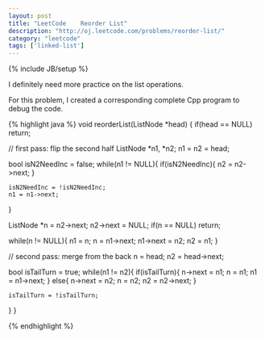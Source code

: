 ```yaml
---
layout: post
title: "LeetCode    Reorder List"
description: "http://oj.leetcode.com/problems/reorder-list/"
category: "leetcode"
tags: ['linked-list']
---
```

{% include JB/setup %}

I definitely need more practice on the list operations.

For this problem, I created a corresponding complete Cpp program to debug the code.

{% highlight java %}
void reorderList(ListNode *head) {
  if(head == NULL) return;

  // first pass: flip the second half
  ListNode *n1, *n2;
  n1 = n2 = head;

  bool isN2NeedInc = false;
  while(n1 != NULL){
    if(isN2NeedInc){
      n2 = n2->next;
    }

    isN2NeedInc = !isN2NeedInc;
    n1 = n1->next;
  }

  ListNode *n = n2->next; n2->next = NULL;
  if(n == NULL) return;

  while(n != NULL){
    n1 = n; n = n1->next;
    n1->next = n2; n2 = n1;
  }

  // second pass: merge from the back
  n = head; n2 = head->next;

  bool isTailTurn = true;
  while(n1 != n2){
    if(isTailTurn){
      n->next = n1; n = n1;
      n1 = n1->next;
    } else{
      n->next = n2; n = n2;
      n2 = n2->next;
    }

    isTailTurn = !isTailTurn;
  }
}

{% endhighlight %}

